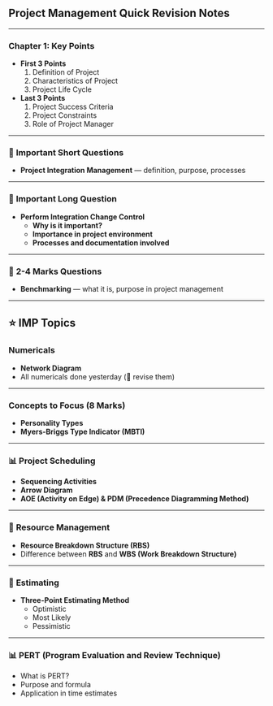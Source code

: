 
## **Project Management Quick Revision Notes**

---

### **Chapter 1: Key Points**

* **First 3 Points**
  1. Definition of Project
  2. Characteristics of Project
  3. Project Life Cycle
* **Last 3 Points**
  1. Project Success Criteria
  2. Project Constraints
  3. Role of Project Manager

---

### 📌 **Important Short Questions**

* **Project Integration Management** — definition, purpose, processes

---

### 📌 **Important Long Question**

* **Perform Integration Change Control**
  * **Why is it important?**
  * **Importance in project environment**
  * **Processes and documentation involved**

---

### 📌 **2-4 Marks Questions**

* **Benchmarking** — what it is, purpose in project management

---

## ⭐️ **IMP Topics**

### **Numericals**

* **Network Diagram**
* All numericals done yesterday (📝 revise them)

---

### **Concepts to Focus (8 Marks)**

* **Personality Types**
* **Myers-Briggs Type Indicator (MBTI)**

---

### 📊 **Project Scheduling**

* **Sequencing Activities**
* **Arrow Diagram**
* **AOE (Activity on Edge) & PDM (Precedence Diagramming Method)**

---

### 📝 **Resource Management**

* **Resource Breakdown Structure (RBS)**
* Difference between **RBS** and **WBS (Work Breakdown Structure)**

---

### 📏 **Estimating**

* **Three-Point Estimating Method**
  * Optimistic
  * Most Likely
  * Pessimistic

---

### 📊 **PERT (Program Evaluation and Review Technique)**

* What is PERT?
* Purpose and formula
* Application in time estimates
